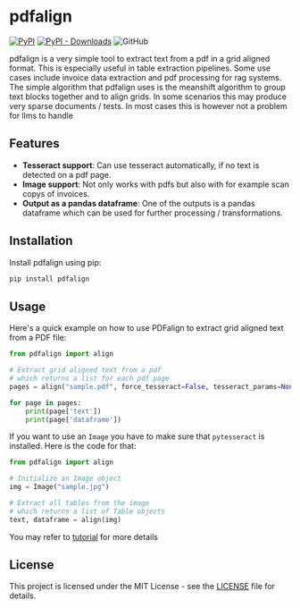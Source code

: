 # pdfalign
[![PyPI](https://img.shields.io/pypi/v/pdfalign.svg)](https://pypi.org/project/pdfalign/)
[![PyPI - Downloads](https://img.shields.io/pypi/dm/pdfalign)](https://img.shields.io/pypi/dm/pdfalign)
![GitHub](https://img.shields.io/github/license/y-hesse/pdfalign.svg)

pdfalign is a very simple tool to extract text from a pdf in a grid aligned format. This is especially useful in table extraction pipelines.
Some use cases include invoice data extraction and pdf processing for rag systems.
The simple algorithm that pdfalign uses is the meanshift algorithm to group text blocks together and to align grids. In some scenarios this may produce very sparse documents / tests.
In most cases this is however not a problem for llms to handle

## Features
- **Tesseract support**: Can use tesseract automatically, if no text is detected on a pdf page.
- **Image support**: Not only works with pdfs but also with for example scan copys of invoices.
- **Output as a pandas dataframe**: One of the outputs is a pandas dataframe which can be used for further processing / transformations.

## Installation

Install pdfalign using pip:

```bash
pip install pdfalign
```

## Usage
Here's a quick example on how to use PDFalign to extract grid aligned text from a PDF file:
```python
from pdfalign import align

# Extract grid aligned text from a pdf
# which returns a list for each pdf page
pages = align("sample.pdf", force_tesseract=False, tesseract_params=None)

for page in pages:
    print(page['text'])
    print(page['dataframe'])

```
If you want to use an `Image` you have to make sure that `pytesseract` is installed. Here is the code for that:
```python
from pdfalign import align

# Initialize an Image object
img = Image("sample.jpg")

# Extract all tables from the image
# which returns a list of Table objects
text, dataframe = align(img)
```
You may refer to [tutorial](samples/tutorial.ipynb) for more details
## License
This project is licensed under the MIT License - see the [LICENSE](LICENSE) file for details.